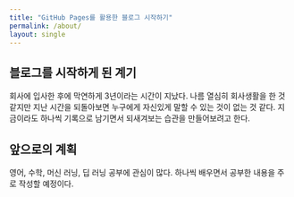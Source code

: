 ```yaml
---
title: "GitHub Pages를 활용한 블로그 시작하기"
permalink: /about/
layout: single
---
```


## 블로그를 시작하게 된 계기
회사에 입사한 후에 막연하게 3년이라는 시간이 지났다.
나름 열심히 회사생활을 한 것 같지만 지난 시간을 되돌아보면 누구에게 자신있게 말할 수 있는 것이 없는 것 같다. 지금이라도 하나씩 기록으로 남기면서 되새겨보는 습관을 만들어보려고 한다.

## 앞으로의 계획
영어, 수학, 머신 러닝, 딥 러닝 공부에 관심이 많다. 하나씩 배우면서 공부한 내용을 주로 작성할 예정이다.
